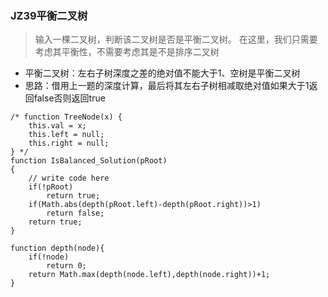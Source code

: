 ### JZ39平衡二叉树
> 输入一棵二叉树，判断该二叉树是否是平衡二叉树。
>在这里，我们只需要考虑其平衡性，不需要考虑其是不是排序二叉树

- 平衡二叉树：左右子树深度之差的绝对值不能大于1、空树是平衡二叉树
- 思路：借用上一题的深度计算，最后将其左右子树相减取绝对值如果大于1返回false否则返回true

```
/* function TreeNode(x) {
    this.val = x;
    this.left = null;
    this.right = null;
} */
function IsBalanced_Solution(pRoot)
{
    // write code here
    if(!pRoot)
        return true;
    if(Math.abs(depth(pRoot.left)-depth(pRoot.right))>1)
        return false;
    return true;
}

function depth(node){
    if(!node)
        return 0;
    return Math.max(depth(node.left),depth(node.right))+1;
}
```
